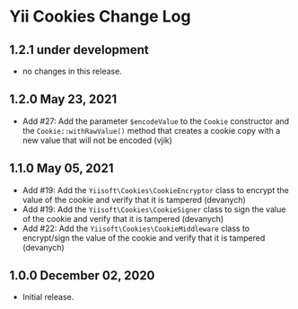 # Yii Cookies Change Log


## 1.2.1 under development

- no changes in this release.


## 1.2.0 May 23, 2021

- Add #27: Add the parameter `$encodeValue` to the `Cookie` constructor and the `Cookie::withRawValue()` method 
  that creates a cookie copy with a new value that will not be encoded (vjik)


## 1.1.0 May 05, 2021

- Add #19: Add the `Yiisoft\Cookies\CookieEncryptor` class to encrypt the value of the cookie and verify that it is tampered (devanych)
- Add #19: Add the `Yiisoft\Cookies\CookieSigner` class to sign the value of the cookie and verify that it is tampered (devanych)
- Add #22: Add the `Yiisoft\Cookies\CookieMiddleware` class to encrypt/sign the value of the cookie and verify that it is tampered (devanych)

## 1.0.0 December 02, 2020

- Initial release.
